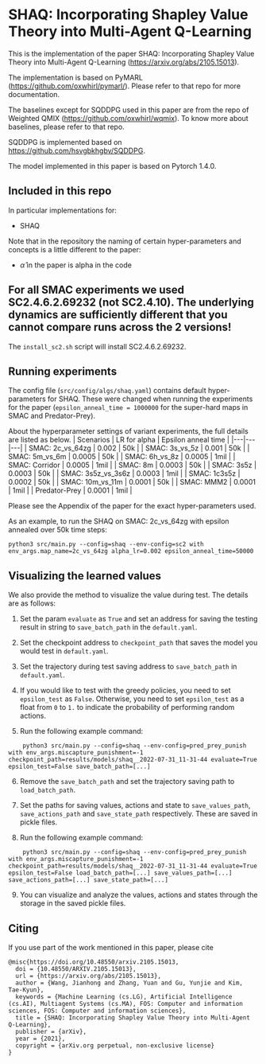 # SHAQ: Incorporating Shapley Value Theory into Multi-Agent Q-Learning

This is the implementation of the paper SHAQ: Incorporating Shapley Value Theory into Multi-Agent Q-Learning (https://arxiv.org/abs/2105.15013).

The implementation is based on PyMARL (https://github.com/oxwhirl/pymarl/). Please refer to that repo for more documentation.

The baselines except for SQDDPG used in this paper are from the repo of Weighted QMIX (https://github.com/oxwhirl/wqmix). To know more about baselines, please refer to that repo.

SQDDPG is implemented based on https://github.com/hsvgbkhgbv/SQDDPG.

The model implemented in this paper is based on Pytorch 1.4.0.

## Included in this repo

In particular implementations for:
- SHAQ

Note that in the repository the naming of certain hyper-parameters and concepts is a little different to the paper:
- $\hat{\alpha}$ in the paper is alpha in the code

## For all SMAC experiments we used SC2.4.6.2.69232 (not SC2.4.10). The underlying dynamics are sufficiently different that you **cannot** compare runs across the 2 versions!
The `install_sc2.sh` script will install SC2.4.6.2.69232.

## Running experiments
The config file (`src/config/algs/shaq.yaml`) contains default hyper-parameters for SHAQ.
These were changed when running the experiments for the paper (`epsilon_anneal_time = 1000000` for the super-hard maps in SMAC and Predator-Prey).

About the hyperparameter settings of variant experiments, the full details are listed as below.
|  Scenarios | LR for alpha | Epsilon anneal time |
|---|---|---|
| SMAC: 2c_vs_64zg | 0.002 | 50k |
| SMAC: 3s_vs_5z | 0.001 | 50k |
| SMAC: 5m_vs_6m | 0.0005 | 50k |
| SMAC: 6h_vs_8z | 0.0005 | 1mil |
| SMAC: Corridor | 0.0005 | 1mil |
| SMAC: 8m   | 0.0003 | 50k |
| SMAC: 3s5z | 0.0003 | 50k |
| SMAC: 3s5z_vs_3s6z | 0.0003 | 1mil |
| SMAC: 1c3s5z | 0.0002 | 50k |
| SMAC: 10m_vs_11m | 0.0001 | 50k |
| SMAC: MMM2 | 0.0001 | 1mil |
| Predator-Prey | 0.0001 | 1mil |

Please see the Appendix of the paper for the exact hyper-parameters used.

As an example, to run the SHAQ on SMAC: 2c_vs_64zg with epsilon annealed over 50k time steps:
```shell
python3 src/main.py --config=shaq --env-config=sc2 with env_args.map_name=2c_vs_64zg alpha_lr=0.002 epsilon_anneal_time=50000
```

## Visualizing the learned values
We also provide the method to visualize the value during test. The details are as follows:
1. Set the param `evaluate` as `True` and set an address for saving the testing result in string to `save_batch_path` in the `default.yaml`. 

2. Set the checkpoint address to `checkpoint_path` that saves the model you would test in `default.yaml`.

3. Set the trajectory during test saving address to `save_batch_path` in `default.yaml`.

4. If you would like to test with the greedy policies, you need to set `epsilon_test` as `False`. Otherwise, you need to set `epsilon_test` as a float from `0` to `1.` to indicate the probability of performing random actions.

5. Run the following example command:
```shell
    python3 src/main.py --config=shaq --env-config=pred_prey_punish with env_args.miscapture_punishment=-1 checkpoint_path=results/models/shaq__2022-07-31_11-31-44 evaluate=True epsilon_test=False save_batch_path=[...]
```

6. Remove the `save_batch_path` and set the trajectory saving path to `load_batch_path`.

7. Set the paths for saving values, actions and state to `save_values_path`, `save_actions_path` and `save_state_path` respectively. These are saved in pickle files.

8. Run the following example command:
```shell
    python3 src/main.py --config=shaq --env-config=pred_prey_punish with env_args.miscapture_punishment=-1 checkpoint_path=results/models/shaq__2022-07-31_11-31-44 evaluate=True epsilon_test=False load_batch_path=[...] save_values_path=[...] save_actions_path=[...] save_state_path=[...]
```

9. You can visualize and analyze the values, actions and states through the storage in the saved pickle files.

## Citing
If you use part of the work mentioned in this paper, please cite
```
@misc{https://doi.org/10.48550/arxiv.2105.15013,
  doi = {10.48550/ARXIV.2105.15013},
  url = {https://arxiv.org/abs/2105.15013},
  author = {Wang, Jianhong and Zhang, Yuan and Gu, Yunjie and Kim, Tae-Kyun},
  keywords = {Machine Learning (cs.LG), Artificial Intelligence (cs.AI), Multiagent Systems (cs.MA), FOS: Computer and information sciences, FOS: Computer and information sciences},
  title = {SHAQ: Incorporating Shapley Value Theory into Multi-Agent Q-Learning},
  publisher = {arXiv},
  year = {2021},
  copyright = {arXiv.org perpetual, non-exclusive license}
}
```
